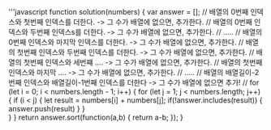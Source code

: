 '''javascript
function solution(numbers) {
    var answer = [];
    // 배열의 0번째 인덱스와 첫번째 인덱스를 더한다. -> 그 수가 배열에 없으면, 추가한다.
    // 배열의 0번째 인덱스와 두번째 인덱스s를 더한다. -> 그 수가 배열에 없으면, 추가한다.
    // .....
    // 배열의 0번째 인덱스와 마지막 인덱스를 더한다. -> 그 수가 배열에 없으면, 추가한다.
    // 배열의 첫번째 인덱스와 두번째 인덱스를 더한다. -> 그 수가 배열에 없으면, 추가한다.
    // 배열의 첫번째 인덱스와 세번쨰 ....         -> 그 수가 배열에 없으면, 추가한다.
    // 배열의 첫번째 인덱스와 마지막 ....         -> 그 수가 배열에 없으면, 추가한다.
    // .....
    // 배열의 배열길이-2번째 인덱스와 배열길이-1번째 인덱스를 더한다 -> 그 수가 배열에 없으면 추가!
    // 
    for (let i = 0; i < numbers.length - 1; i++) {
        for (let j = 1; j < numbers.length; j++) {
          if (i < j) { 
             let result = numbers[i] + numbers[j]; 
             if(!answer.includes(result)) {
                 answer.push(result)
               } 
          }    
        } 
    }
    return answer.sort(function(a,b) {
          return a-b;
    });
}
```
